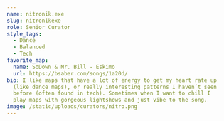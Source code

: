 ```yaml
---
name: nitronik.exe
slug: nitronikexe
role: Senior Curator
style_tags:
  - Dance
  - Balanced
  - Tech
favorite_map:
  name: SoDown & Mr. Bill - Eskimo
  url: https://bsaber.com/songs/1a20d/
bio: I like maps that have a lot of energy to get my heart rate up
  (like dance maps), or really interesting patterns I haven’t seen
  before (often found in tech). Sometimes when I want to chill I
  play maps with gorgeous lightshows and just vibe to the song.
image: /static/uploads/curators/nitro.png
---
```

